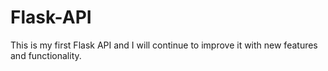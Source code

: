 # Flask-API
This is my first Flask API and I will continue to improve it with new features and functionality.

